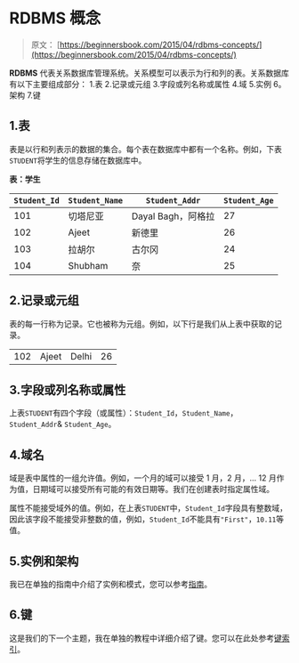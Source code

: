 # RDBMS 概念

> 原文： [https://beginnersbook.com/2015/04/rdbms-concepts/](https://beginnersbook.com/2015/04/rdbms-concepts/)

**RDBMS** 代表关系数据库管理系统。关系模型可以表示为行和列的表。关系数据库有以下主要组成部分：
1.表
2.记录或元组
3.字段或列名称或属性
4.域
5.实例
6。架构
7.键

## 1.表

表是以行和列表示的数据的集合。每个表在数据库中都有一个名称。例如，下表`STUDENT`将学生的信息存储在数据库中。

**表：学生**

| `Student_Id` | `Student_Name` | `Student_Addr` | `Student_Age` |
| --- | --- | --- | --- |
| 101 | 切塔尼亚 | Dayal Bagh，阿格拉 | 27 |
| 102 | Ajeet | 新德里 | 26 |
| 103 | 拉胡尔 | 古尔冈 | 24 |
| 104 | Shubham | 奈 | 25 |

## 2.记录或元组

表的每一行称为记录。它也被称为元组。例如，以下行是我们从上表中获取的记录。

| | | | |
| --- | --- | --- | --- |
| 102 | Ajeet | Delhi | 26 |

## 3.字段或列名称或属性

上表`STUDENT`有四个字段（或属性）：`Student_Id`，`Student_Name`，`Student_Addr`&amp; `Student_Age`。

## 4.域名

域是表中属性的一组允许值。例如，一个月的域可以接受 1 月，2 月，... 12 月作为值，日期域可以接受所有可能的有效日期等。我们在创建表时指定属性域。

属性不能接受域外的值。例如，在上表`STUDENT`中，`Student_Id`字段具有整数域，因此该字段不能接受非整数的值，例如，`Student_Id`不能具有`"First"`，`10.11`等值。

## 5.实例和架构

我已在单独的指南中介绍了实例和模式，您可以参考[指南](https://beginnersbook.com/2015/04/instance-and-schema-in-dbms/)。

## 6.键

这是我们的下一个主题，我在单独的教程中详细介绍了键。您可以在此处参考[键索引](https://beginnersbook.com/2015/04/keys-in-dbms/)。